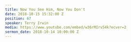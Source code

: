 ```yaml
---
title: Now You See Him, Now You Don't
date: 2018-10-15 15:32:00 Z
position: 67
speaker: Terry Irwin
media: https://www.youtube.com/embed/w36rMIrv54k?ecver=2
sermon_date: 2018-10-14 10:00:00 Z
---
```


